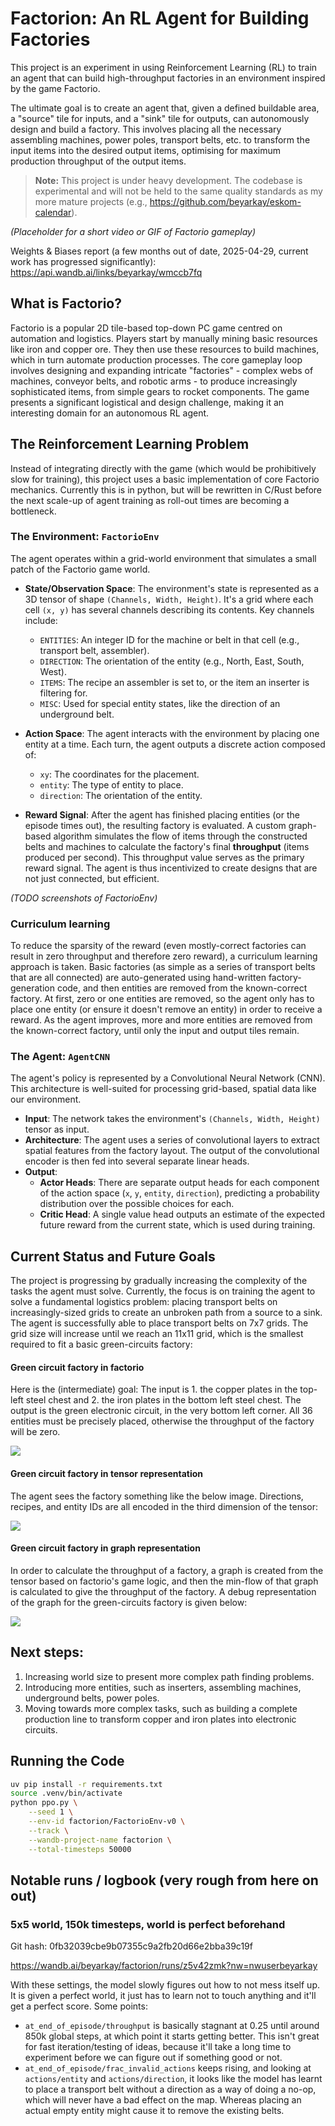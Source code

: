 # Factorion: An RL Agent for Building Factories

This project is an experiment in using Reinforcement Learning (RL) to train an
agent that can build high-throughput factories in an environment inspired by
the game Factorio.

The ultimate goal is to create an agent that, given a defined buildable area, a
"source" tile for inputs, and a "sink" tile for outputs, can autonomously
design and build a factory. This involves placing all the necessary assembling
machines, power poles, transport belts, etc. to transform the input items into
the desired output items, optimising for maximum production throughput of the
output items.

> **Note:** This project is under heavy development. The codebase is
> experimental and will not be held to the same quality standards as my more
> mature projects (e.g., https://github.com/beyarkay/eskom-calendar).

_(Placeholder for a short video or GIF of Factorio gameplay)_

Weights & Biases report (a few months out of date, 2025-04-29, current work has
progressed significantly): https://api.wandb.ai/links/beyarkay/wmccb7fq

## What is Factorio?

Factorio is a popular 2D tile-based top-down PC game centred on automation and
logistics. Players start by manually mining basic resources like iron and
copper ore. They then use these resources to build machines, which in turn
automate production processes. The core gameplay loop involves designing and
expanding intricate "factories" - complex webs of machines, conveyor belts, and
robotic arms - to produce increasingly sophisticated items, from simple gears to
rocket components. The game presents a significant logistical and design
challenge, making it an interesting domain for an autonomous RL agent.

## The Reinforcement Learning Problem

Instead of integrating directly with the game (which would be prohibitively
slow for training), this project uses a basic implementation of core Factorio
mechanics. Currently this is in python, but will be rewritten in C/Rust before
the next scale-up of agent training as roll-out times are becoming a
bottleneck.

### The Environment: `FactorioEnv`

The agent operates within a grid-world environment that simulates a small patch
of the Factorio game world.

- **State/Observation Space**: The environment's state is represented as a 3D
  tensor of shape `(Channels, Width, Height)`. It's a grid where each cell `(x, y)`
  has several channels describing its contents. Key channels include:

  - `ENTITIES`: An integer ID for the machine or belt in that cell (e.g.,
    transport belt, assembler).
  - `DIRECTION`: The orientation of the entity (e.g., North, East, South,
    West).
  - `ITEMS`: The recipe an assembler is set to, or the item an inserter is
    filtering for.
  - `MISC`: Used for special entity states, like the direction of an
    underground belt.

- **Action Space**: The agent interacts with the environment by placing one
  entity at a time. Each turn, the agent outputs a discrete action composed of:

  - `xy`: The coordinates for the placement.
  - `entity`: The type of entity to place.
  - `direction`: The orientation of the entity.

- **Reward Signal**: After the agent has finished placing entities (or the
  episode times out), the resulting factory is evaluated. A custom graph-based
  algorithm simulates the flow of items through the constructed belts and
  machines to calculate the factory's final **throughput** (items produced per
  second). This throughput value serves as the primary reward signal. The agent
  is thus incentivized to create designs that are not just connected, but
  efficient.

_(TODO screenshots of FactorioEnv)_

### Curriculum learning

To reduce the sparsity of the reward (even mostly-correct factories can result
in zero throughput and therefore zero reward), a curriculum learning approach
is taken. Basic factories (as simple as a series of transport belts that are
all connected) are auto-generated using hand-written factory-generation code,
and then entities are removed from the known-correct factory. At first, zero or
one entities are removed, so the agent only has to place one entity (or ensure
it doesn't remove an entity) in order to receive a reward. As the agent
improves, more and more entities are removed from the known-correct factory,
until only the input and output tiles remain.

### The Agent: `AgentCNN`

The agent's policy is represented by a Convolutional Neural Network (CNN). This
architecture is well-suited for processing grid-based, spatial data like our
environment.

- **Input**: The network takes the environment's `(Channels, Width, Height)`
  tensor as input.
- **Architecture**: The agent uses a series of convolutional layers to extract
  spatial features from the factory layout. The output of the convolutional
  encoder is then fed into several separate linear heads.
- **Output**:
  - **Actor Heads**: There are separate output heads for each component of the
    action space (`x`, `y`, `entity`, `direction`), predicting a probability
    distribution over the possible choices for each.
  - **Critic Head**: A single value head outputs an estimate of the expected
    future reward from the current state, which is used during training.

## Current Status and Future Goals

The project is progressing by gradually increasing the complexity of the tasks
the agent must solve. Currently, the focus is on training the agent to solve a
fundamental logistics problem: placing transport belts on increasingly-sized
grids to create an unbroken path from a source to a sink. The agent is
successfully able to place transport belts on 7x7 grids. The grid size will
increase until we reach an 11x11 grid, which is the smallest required to fit a
basic green-circuits factory:

#### **Green circuit factory in factorio**

Here is the (intermediate) goal: The input is 1. the copper plates in the
top-left steel chest and 2. the iron plates in the bottom left steel chest. The
output is the green electronic circuit, in the very bottom left corner. All 36
entities must be precisely placed, otherwise the throughput of the factory will
be zero.

![](imgs/green-in-factorio.png)

#### **Green circuit factory in tensor representation**

The agent sees the factory something like the below image. Directions, recipes,
and entity IDs are all encoded in the third dimension of the tensor:

![](imgs/green.png)

#### **Green circuit factory in graph representation**

In order to calculate the throughput of a factory, a graph is created from the
tensor based on factorio's game logic, and then the min-flow of that graph is
calculated to give the throughput of the factory. A debug representation of the
graph for the green-circuits factory is given below:

![](imgs/flow.png)

## Next steps:

1.  Increasing world size to present more complex path finding problems.
2.  Introducing more entities, such as inserters, assembling machines,
    underground belts, power poles.
3.  Moving towards more complex tasks, such as building a complete production
    line to transform copper and iron plates into electronic circuits.

## Running the Code

```bash
uv pip install -r requirements.txt
source .venv/bin/activate
python ppo.py \
    --seed 1 \
    --env-id factorion/FactorioEnv-v0 \
    --track \
    --wandb-project-name factorion \
    --total-timesteps 50000
```

## Notable runs / logbook (very rough from here on out)

### 5x5 world, 150k timesteps, world is perfect beforehand

Git hash: 0fb32039cbe9b07355c9a2fb20d66e2bba39c19f

https://wandb.ai/beyarkay/factorion/runs/z5v42zmk?nw=nwuserbeyarkay

With these settings, the model slowly figures out how to not mess itself up. It
is given a perfect world, it just has to learn not to touch anything and it'll
get a perfect score. Some points:

- `at_end_of_episode/throughput` is basically stagnant at 0.25 until around
  850k global steps, at which point it starts getting better. This isn't great
  for fast iteration/testing of ideas, because it'll take a long time to
  experiment before we can figure out if something good or not.
- `at_end_of_episode/frac_invalid_actions` keeps rising, and looking at
  `actions/entity` and `actions/direction`, it looks like the model has learnt
  to place a transport belt without a direction as a way of doing a no-op,
  which will never have a bad effect on the map. Whereas placing an actual
  empty entity might cause it to remove the existing belts.
